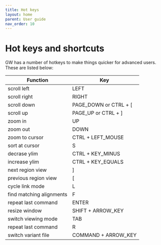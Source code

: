 ```yaml
---
title: Hot keys
layout: home
parent: User guide
nav_order: 10
---
```


# Hot keys and shortcuts

GW has a number of hotkeys to make things quicker for advanced users. These are listed below:


| Function                 | Key
|--------------------------|---
| scroll left              |LEFT
| scroll right             |RIGHT
| scroll down              |PAGE_DOWN or CTRL + [
| scroll up                |PAGE_UP or CTRL + ]
| zoom in                  |UP
| zoom out                 |DOWN
| zoom to cursor           |CTRL + LEFT_MOUSE
| sort at cursor           |S
| decrase ylim             |CTRL + KEY_MINUS
| increase ylim            |CTRL + KEY_EQUALS
| next region view         |]
| previous region view     |[
| cycle link mode          |L
| find matching alignments |F
| repeat last command      |ENTER
| resize window            |SHIFT + ARROW_KEY
| switch viewing mode      |TAB
| repeat last command      |R
| switch variant file      |COMMAND + ARROW_KEY 
